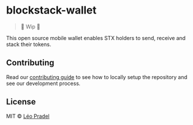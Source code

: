 # blockstack-wallet

> 🚧 Wip 🚧

This open source mobile wallet enables STX holders to send, receive and stack their tokens.

## Contributing

Read our [contributing guide](CONTRIBUTING.md) to see how to locally setup the repository and see our development process.

## License

MIT © [Léo Pradel](https://www.leopradel.com/)
